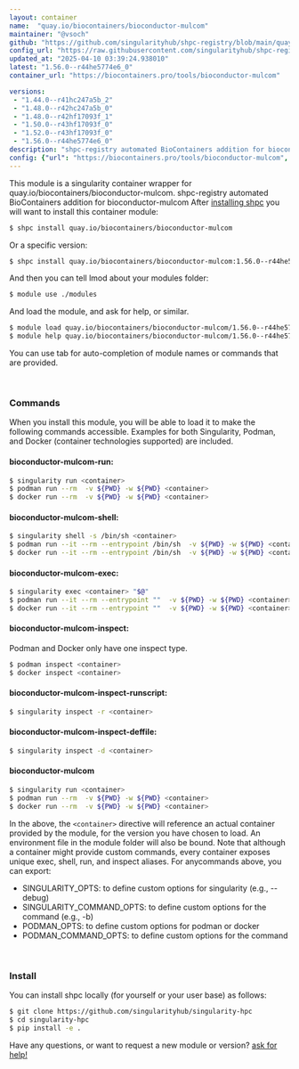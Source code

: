 ```yaml
---
layout: container
name:  "quay.io/biocontainers/bioconductor-mulcom"
maintainer: "@vsoch"
github: "https://github.com/singularityhub/shpc-registry/blob/main/quay.io/biocontainers/bioconductor-mulcom/container.yaml"
config_url: "https://raw.githubusercontent.com/singularityhub/shpc-registry/main/quay.io/biocontainers/bioconductor-mulcom/container.yaml"
updated_at: "2025-04-10 03:39:24.938010"
latest: "1.56.0--r44he5774e6_0"
container_url: "https://biocontainers.pro/tools/bioconductor-mulcom"

versions:
 - "1.44.0--r41hc247a5b_2"
 - "1.48.0--r42hc247a5b_0"
 - "1.48.0--r42hf17093f_1"
 - "1.50.0--r43hf17093f_0"
 - "1.52.0--r43hf17093f_0"
 - "1.56.0--r44he5774e6_0"
description: "shpc-registry automated BioContainers addition for bioconductor-mulcom"
config: {"url": "https://biocontainers.pro/tools/bioconductor-mulcom", "maintainer": "@vsoch", "description": "shpc-registry automated BioContainers addition for bioconductor-mulcom", "latest": {"1.56.0--r44he5774e6_0": "sha256:8b0bccb9aba609e3ae818bbba070016302b638437f5fc56b65ee1581b6a70442"}, "tags": {"1.44.0--r41hc247a5b_2": "sha256:1ffb54def1c1a9273d6a90050f91d3b8d987d6a913e4931383645b2111f3c589", "1.48.0--r42hc247a5b_0": "sha256:926f3137511c66d82c71680fb67653d889954cceaa685ed381ca223aaf9f3baa", "1.48.0--r42hf17093f_1": "sha256:c8b50e5f0c19c998152e21946deaff838b4a5985bbecb518286076c2b8358e4e", "1.50.0--r43hf17093f_0": "sha256:fefacd1025febbe31719a01212034cef2f923f583fadcaac49d61b12999a70dd", "1.52.0--r43hf17093f_0": "sha256:389cb909ba7041139e38cb23fff095c607257401f9f9b6d1f898ee2577fd1a18", "1.56.0--r44he5774e6_0": "sha256:8b0bccb9aba609e3ae818bbba070016302b638437f5fc56b65ee1581b6a70442"}, "docker": "quay.io/biocontainers/bioconductor-mulcom"}
---
```


This module is a singularity container wrapper for quay.io/biocontainers/bioconductor-mulcom.
shpc-registry automated BioContainers addition for bioconductor-mulcom
After [installing shpc](#install) you will want to install this container module:


```bash
$ shpc install quay.io/biocontainers/bioconductor-mulcom
```

Or a specific version:

```bash
$ shpc install quay.io/biocontainers/bioconductor-mulcom:1.56.0--r44he5774e6_0
```

And then you can tell lmod about your modules folder:

```bash
$ module use ./modules
```

And load the module, and ask for help, or similar.

```bash
$ module load quay.io/biocontainers/bioconductor-mulcom/1.56.0--r44he5774e6_0
$ module help quay.io/biocontainers/bioconductor-mulcom/1.56.0--r44he5774e6_0
```

You can use tab for auto-completion of module names or commands that are provided.

<br>

### Commands

When you install this module, you will be able to load it to make the following commands accessible.
Examples for both Singularity, Podman, and Docker (container technologies supported) are included.

#### bioconductor-mulcom-run:

```bash
$ singularity run <container>
$ podman run --rm  -v ${PWD} -w ${PWD} <container>
$ docker run --rm  -v ${PWD} -w ${PWD} <container>
```

#### bioconductor-mulcom-shell:

```bash
$ singularity shell -s /bin/sh <container>
$ podman run --it --rm --entrypoint /bin/sh  -v ${PWD} -w ${PWD} <container>
$ docker run --it --rm --entrypoint /bin/sh  -v ${PWD} -w ${PWD} <container>
```

#### bioconductor-mulcom-exec:

```bash
$ singularity exec <container> "$@"
$ podman run --it --rm --entrypoint ""  -v ${PWD} -w ${PWD} <container> "$@"
$ docker run --it --rm --entrypoint ""  -v ${PWD} -w ${PWD} <container> "$@"
```

#### bioconductor-mulcom-inspect:

Podman and Docker only have one inspect type.

```bash
$ podman inspect <container>
$ docker inspect <container>
```

#### bioconductor-mulcom-inspect-runscript:

```bash
$ singularity inspect -r <container>
```

#### bioconductor-mulcom-inspect-deffile:

```bash
$ singularity inspect -d <container>
```



#### bioconductor-mulcom

```bash
$ singularity run <container>
$ podman run --rm  -v ${PWD} -w ${PWD} <container>
$ docker run --rm  -v ${PWD} -w ${PWD} <container>
```


In the above, the `<container>` directive will reference an actual container provided
by the module, for the version you have chosen to load. An environment file in the
module folder will also be bound. Note that although a container
might provide custom commands, every container exposes unique exec, shell, run, and
inspect aliases. For anycommands above, you can export:

 - SINGULARITY_OPTS: to define custom options for singularity (e.g., --debug)
 - SINGULARITY_COMMAND_OPTS: to define custom options for the command (e.g., -b)
 - PODMAN_OPTS: to define custom options for podman or docker
 - PODMAN_COMMAND_OPTS: to define custom options for the command

<br>

### Install

You can install shpc locally (for yourself or your user base) as follows:

```bash
$ git clone https://github.com/singularityhub/singularity-hpc
$ cd singularity-hpc
$ pip install -e .
```

Have any questions, or want to request a new module or version? [ask for help!](https://github.com/singularityhub/singularity-hpc/issues)